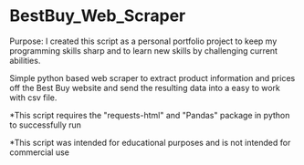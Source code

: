 # BestBuy_Web_Scraper
Purpose: I created this script as a personal portfolio project to keep my programming skills sharp and to learn new skills by challenging current abilities.

Simple python based web scraper to extract product information and prices off the Best Buy website and send the resulting data into a easy to work with csv file.

*This script requires the "requests-html" and "Pandas" package in python to successfully run

*This script was intended for educational purposes and is not intended for commercial use 

